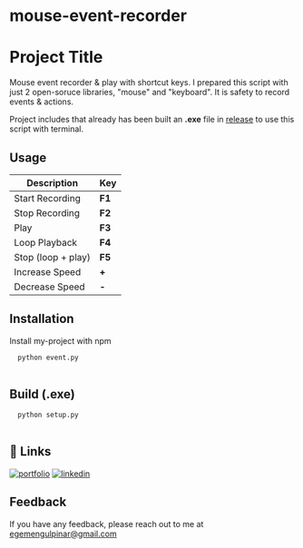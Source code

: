 # mouse-event-recorder

# Project Title

Mouse event recorder & play with shortcut keys. 
I prepared this script with just 2 open-soruce libraries, "mouse" and "keyboard". It is safety to record events & actions.

Project includes that already has been built an **.exe** file in [release](https://github.com/egemengulpinar/mouse-event-recorder/releases/download/main_v1/Mouse.Event.Recorder.zip) to use this script with terminal. 


## Usage

| Description             | Key                                                                |
| ----------------- | ------------------------------------------------------------------ |
| Start Recording | **F1** |
| Stop Recording | **F2** |
| Play | **F3** |
| Loop Playback | **F4** |
| Stop (loop + play) | **F5** |
| Increase Speed | **+**|
| Decrease Speed | **-** |


## Installation

Install my-project with npm

```bash
  python event.py
  
```
## Build (.exe) 
```bash
  python setup.py
  
```
## 🔗 Links
[![portfolio](https://img.shields.io/badge/my_portfolio-000?style=for-the-badge&logo=ko-fi&logoColor=white)](https://egemengulpinar.com/)
[![linkedin](https://img.shields.io/badge/linkedin-0A66C2?style=for-the-badge&logo=linkedin&logoColor=white)](https://www.linkedin.com/egemengulpinar)



## Feedback

If you have any feedback, please reach out to me at egemengulpinar@gmail.com

